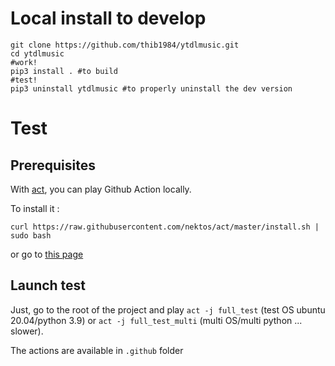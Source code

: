 # Local install to develop

```
git clone https://github.com/thib1984/ytdlmusic.git
cd ytdlmusic 
#work!
pip3 install . #to build
#test!
pip3 uninstall ytdlmusic #to properly uninstall the dev version
``` 
# Test

## Prerequisites

With [act](https://github.com/nektos/act), you can play Github Action locally.

To install it :
```
curl https://raw.githubusercontent.com/nektos/act/master/install.sh | sudo bash
```
or go to [this page](https://github.com/nektos/act#installation)

## Launch test

Just, go to the root of the project and play ``act -j full_test`` (test OS ubuntu 20.04/python 3.9) or ``act -j full_test_multi`` (multi OS/multi python ... slower).


The actions are available in ``.github`` folder


